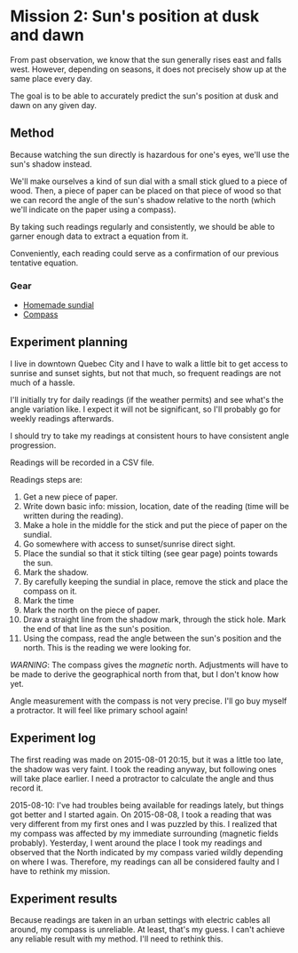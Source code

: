 # Mission 2: Sun's position at dusk and dawn

From past observation, we know that the sun generally rises east and falls west. However, depending
on seasons, it does not precisely show up at the same place every day.

The goal is to be able to accurately predict the sun's position at dusk and dawn on any given day.

## Method

Because watching the sun directly is hazardous for one's eyes, we'll use the sun's shadow instead.

We'll make ourselves a kind of sun dial with a small stick glued to a piece of wood. Then, a piece
of paper can be placed on that piece of wood so that we can record the angle of the sun's shadow
relative to the north (which we'll indicate on the paper using a compass).

By taking such readings regularly and consistently, we should be able to garner enough data to
extract a equation from it.

Conveniently, each reading could serve as a confirmation of our previous tentative equation.

### Gear

* [Homemade sundial](gear.md#homemade-sundial)
* [Compass](gear.md#compass)

## Experiment planning

I live in downtown Quebec City and I have to walk a little bit to get access to sunrise and sunset
sights, but not that much, so frequent readings are not much of a hassle.

I'll initially try for daily readings (if the weather permits) and see what's the angle variation
like. I expect it will not be significant, so I'll probably go for weekly readings afterwards.

I should try to take my readings at consistent hours to have consistent angle progression.

Readings will be recorded in a CSV file.

Readings steps are:

1. Get a new piece of paper.
2. Write down basic info: mission, location, date of the reading (time will be written during the
   reading).
3. Make a hole in the middle for the stick and put the piece of paper on the sundial.
4. Go somewhere with access to sunset/sunrise direct sight.
5. Place the sundial so that it stick tilting (see gear page) points towards the sun.
6. Mark the shadow.
7. By carefully keeping the sundial in place, remove the stick and place the compass on it.
8. Mark the time
9. Mark the north on the piece of paper.
10. Draw a straight line from the shadow mark, through the stick hole. Mark the end of that line as
    the sun's position.
11. Using the compass, read the angle between the sun's position and the north. This is the
    reading we were looking for.

*WARNING*: The compass gives the *magnetic* north. Adjustments will have to be made to derive the
geographical north from that, but I don't know how yet.

Angle measurement with the compass is not very precise. I'll go buy myself a protractor. It will
feel like primary school again!

## Experiment log

The first reading was made on 2015-08-01 20:15, but it was a little too late, the shadow was very
faint. I took the reading anyway, but following ones will take place earlier. I need a protractor
to calculate the angle and thus record it.

2015-08-10: I've had troubles being available for readings lately, but things got better and I
started again. On 2015-08-08, I took a reading that was very different from my first ones and I was
puzzled by this. I realized that my compass was affected by my immediate surrounding (magnetic
fields probably). Yesterday, I went around the place I took my readings and observed that the
North indicated by my compass varied wildly depending on where I was. Therefore, my readings can
all be considered faulty and I have to rethink my mission.

## Experiment results

Because readings are taken in an urban settings with electric cables all around, my compass is
unreliable.  At least, that's my guess. I can't achieve any reliable result with my method.
I'll need to rethink this.

